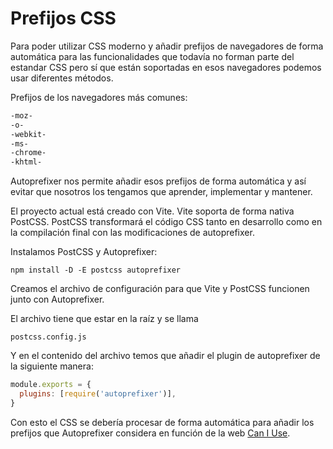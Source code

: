 # Prefijos CSS

Para poder utilizar CSS moderno y añadir prefijos de navegadores de forma automática para las funcionalidades que todavía no forman parte del estandar CSS pero sí que están soportadas en esos navegadores podemos usar diferentes métodos.

Prefijos de los navegadores más comunes:

```css
-moz-
-o-
-webkit-
-ms-
-chrome-
-khtml-
```

Autoprefixer nos permite añadir esos prefijos de forma automática y así evitar que nosotros los tengamos que aprender, implementar y mantener.

El proyecto actual está creado con Vite. Vite soporta de forma nativa PostCSS. PostCSS transformará el código CSS tanto en desarrollo como en la compilación final con las modificaciones de autoprefixer.

Instalamos PostCSS y Autoprefixer:

```
npm install -D -E postcss autoprefixer
```

Creamos el archivo de configuración para que Vite y PostCSS funcionen junto con Autoprefixer.

El archivo tiene que estar en la raíz y se llama

```
postcss.config.js
```

Y en el contenido del archivo temos que añadir el plugin de autoprefixer de la siguiente manera:

```js
module.exports = {
  plugins: [require('autoprefixer')],
}
```

Con esto el CSS se debería procesar de forma automática para añadir los prefijos que Autoprefixer considera en función de la web [Can I Use](https://caniuse.com/).

